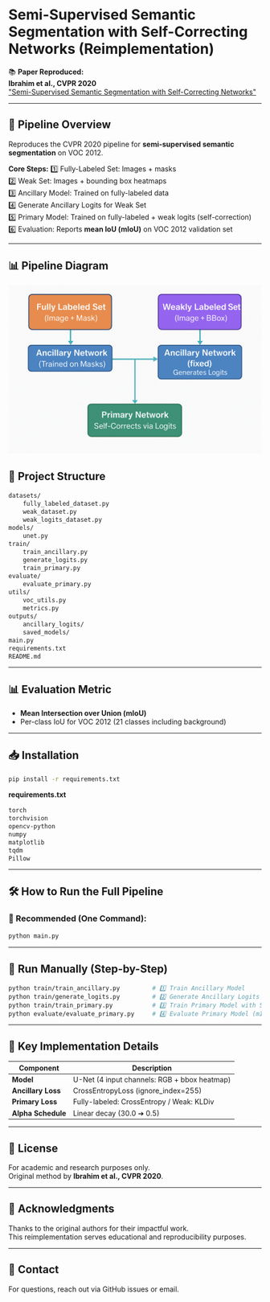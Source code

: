 # Semi-Supervised Semantic Segmentation with Self-Correcting Networks (Reimplementation)

📚 **Paper Reproduced:**  
**Ibrahim et al., CVPR 2020**  
["Semi-Supervised Semantic Segmentation with Self-Correcting Networks"](https://openaccess.thecvf.com/content_CVPR_2020/html/Ibrahim_Semi-Supervised_Semantic_Segmentation_With_Self-Correcting_Network_CVPR_2020_paper.html)

---

## 🚀 Pipeline Overview
Reproduces the CVPR 2020 pipeline for **semi-supervised semantic segmentation** on VOC 2012.

**Core Steps:**
1️⃣ Fully-Labeled Set: Images + masks  
2️⃣ Weak Set: Images + bounding box heatmaps  
3️⃣ Ancillary Model: Trained on fully-labeled data  
4️⃣ Generate Ancillary Logits for Weak Set  
5️⃣ Primary Model: Trained on fully-labeled + weak logits (self-correction)  
6️⃣ Evaluation: Reports **mean IoU (mIoU)** on VOC 2012 validation set  

---
## 📊 Pipeline Diagram

![Pipeline Diagram](outputs/pipeline_diagram.png)
## 📂 Project Structure
```
datasets/
    fully_labeled_dataset.py
    weak_dataset.py
    weak_logits_dataset.py
models/
    unet.py
train/
    train_ancillary.py
    generate_logits.py
    train_primary.py
evaluate/
    evaluate_primary.py
utils/
    voc_utils.py
    metrics.py
outputs/
    ancillary_logits/
    saved_models/
main.py
requirements.txt
README.md
```

---

## 📊 Evaluation Metric
- **Mean Intersection over Union (mIoU)**
- Per-class IoU for VOC 2012 (21 classes including background)

---

## 📥 Installation
```bash
pip install -r requirements.txt
```

**requirements.txt**
```
torch
torchvision
opencv-python
numpy
matplotlib
tqdm
Pillow
```

---

## 🛠️ How to Run the Full Pipeline
### 🔧 Recommended (One Command):
```bash
python main.py
```

---

## 🔧 Run Manually (Step-by-Step)
```bash
python train/train_ancillary.py         # 1️⃣ Train Ancillary Model
python train/generate_logits.py         # 2️⃣ Generate Ancillary Logits
python train/train_primary.py           # 3️⃣ Train Primary Model with Self-Correction
python evaluate/evaluate_primary.py     # 4️⃣ Evaluate Primary Model (mIoU)
```



---

## 📝 Key Implementation Details
| Component        | Description                               |
|------------------|-------------------------------------------|
| **Model**        | U-Net (4 input channels: RGB + bbox heatmap) |
| **Ancillary Loss** | CrossEntropyLoss (ignore_index=255)       |
| **Primary Loss** | Fully-labeled: CrossEntropy / Weak: KLDiv  |
| **Alpha Schedule** | Linear decay (30.0 ➔ 0.5)                 |

---

## 📄 License
For academic and research purposes only.  
Original method by **Ibrahim et al., CVPR 2020**.

---

## 🙋 Acknowledgments
Thanks to the original authors for their impactful work.  
This reimplementation serves educational and reproducibility purposes.

---

## 📧 Contact
For questions, reach out via GitHub issues or email.
